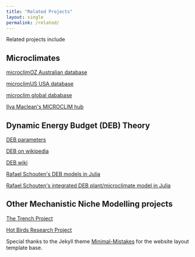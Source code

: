 ```yaml
---
title: "Related Projects"
layout: single
permalink: /related/
---
```


Related projects include

<h2>Microclimates</h2>
<a href="https://data.nceas.ucsb.edu/view/doi:10.5063/F1B56H16">microclimOZ Australian database</a> 

<a href="https://knb.ecoinformatics.org/view/doi:10.5063/F1B56H16">microclimUS USA database</a>

<a href="https://springernature.figshare.com/collections/microclim_Global_estimates_of_hourly_microclimate_based_on_long_term_monthly_climate_averages/878253">microclim global dababase</a>

<a href="https://sites.google.com/view/microclim/">Ilya Maclean's MICROCLIM hub</a>

<h2>Dynamic Energy Budget (DEB) Theory</h2>

<a href="https://www.bio.vu.nl/thb/deb/deblab/add_my_pet/">DEB parameters</a>

<a href="https://en.wikipedia.org/wiki/Dynamic_energy_budget_theory">DEB on wikipedia</a>

<a href="http://www.debtheory.org/wiki/">DEB wiki</a>

<a href="https://github.com/rafaqz/DynamicEnergyBudgets.jl">Rafael Schouten's DEB models in Julia</a>

<a href="https://github.com/rafaqz/DEBScripts">Rafael Schouten's integrated DEB plant/microclimate model in Julia</a>

<h2>Other Mechanistic Niche Modelling projects</h2>

<a href="https://trenchproject.github.io/">The Trench Project</a>

<a href="https://hbresearchproject.wixsite.com/hbresearchproject">Hot Birds Research Project</a>

Special thanks to the Jekyll theme <a href="https://mmistakes.github.io/minimal-mistakes/" >Minimal-Mistakes</a> for the website layout template base.